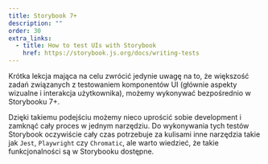 ```yaml
---
title: Storybook 7+
description: ""
order: 30
extra_links:
  - title: How to test UIs with Storybook
    href: https://storybook.js.org/docs/writing-tests
---
```


Krótka lekcja mająca na celu zwrócić jedynie uwagę na to, że większość zadań związanych z testowaniem komponentów UI (głównie aspekty wizualne i interakcja użytkownika), możemy wykonywać bezpośrednio w Storybooku 7+.

Dzięki takiemu podejściu możemy nieco uprościć sobie development i zamknąć cały proces w jednym narzędziu. Do wykonywania tych testów Storybook oczywiście cały czas potrzebuje za kulisami inne narzędzia takie jak `Jest`, `Playwright` czy `Chromatic`, ale warto wiedzieć, że takie funkcjonalności są w Storybooku dostępne.
